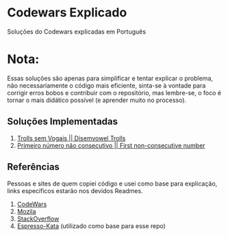 # Codewars Explicado
Soluções do Codewars explicadas em Português

# Nota:
Essas soluções são apenas para simplificar e tentar explicar o problema, não necessariamente o código mais eficiente, sinta-se à vontade para corrigir erros bobos e contribuir com o repositório, mas lembre-se, o foco é tornar o mais didático possível (e aprender muito no processo).

## Soluções Implementadas
1. <a href="https://github.com/cayke1/codewars-js-explain/tree/main/challenges/Trolls%20Sem%20Vogais">Trolls sem Vogais || Disemvowel Trolls</a>
2. <a href="https://github.com/cayke1/codewars-js-explain/tree/main/challenges/Primeiro%20n%C3%BAmero%20n%C3%A3o-consecutivo">Primeiro número não consecutivo || First non-consecutive number</a>



## Referências
Pessoas e sites de quem copiei código e usei como base para explicação, links específicos estarão nos devidos Readmes.
1. <a href="https://www.codewars.com/">CodeWars</a>
2. <a href="https://developer.mozilla.org/">Mozila</a>
3. <a href="https://stackoverflow.com/">StackOverflow</a>
4. <a href="https://github.com/Hamedloghmani/Espresso-Kata">Espresso-Kata</a> (utilizado como base para esse repo)
